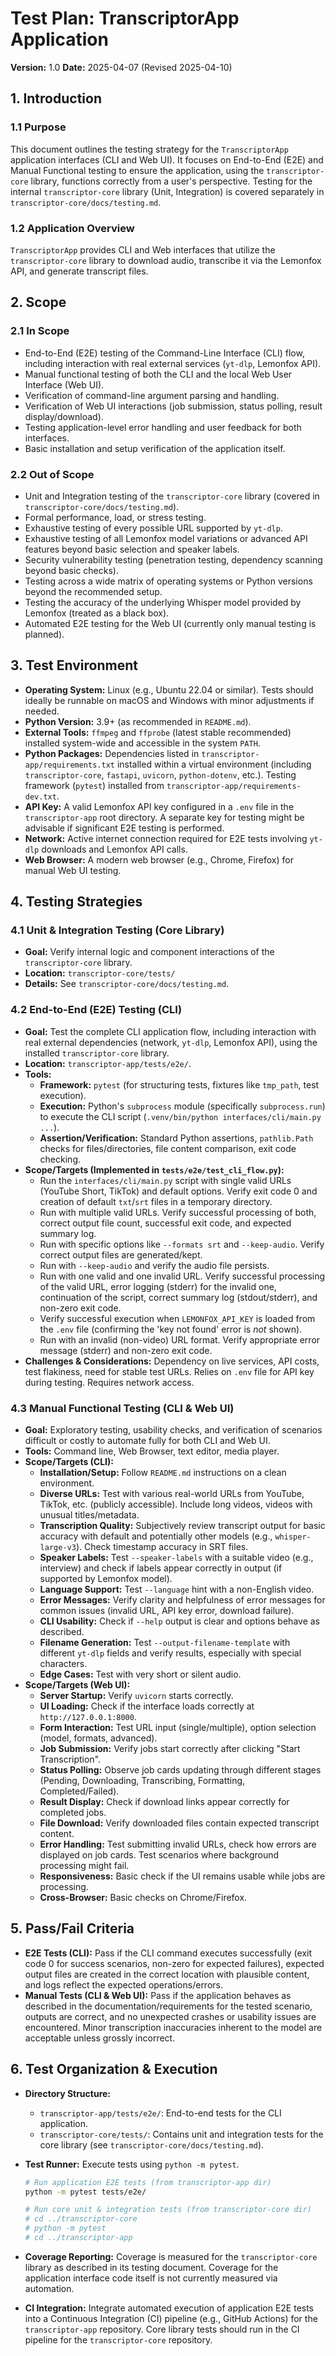 # Test Plan: TranscriptorApp Application

**Version:** 1.0
**Date:** 2025-04-07 (Revised 2025-04-10)

## 1. Introduction

### 1.1 Purpose

This document outlines the testing strategy for the `TranscriptorApp` application interfaces (CLI and Web UI). It focuses on End-to-End (E2E) and Manual Functional testing to ensure the application, using the `transcriptor-core` library, functions correctly from a user's perspective. Testing for the internal `transcriptor-core` library (Unit, Integration) is covered separately in `transcriptor-core/docs/testing.md`.

### 1.2 Application Overview

`TranscriptorApp` provides CLI and Web interfaces that utilize the `transcriptor-core` library to download audio, transcribe it via the Lemonfox API, and generate transcript files.

## 2. Scope

### 2.1 In Scope

- End-to-End (E2E) testing of the Command-Line Interface (CLI) flow, including interaction with real external services (`yt-dlp`, Lemonfox API).
- Manual functional testing of both the CLI and the local Web User Interface (Web UI).
- Verification of command-line argument parsing and handling.
- Verification of Web UI interactions (job submission, status polling, result display/download).
- Testing application-level error handling and user feedback for both interfaces.
- Basic installation and setup verification of the application itself.

### 2.2 Out of Scope

- Unit and Integration testing of the `transcriptor-core` library (covered in `transcriptor-core/docs/testing.md`).
- Formal performance, load, or stress testing.
- Exhaustive testing of every possible URL supported by `yt-dlp`.
- Exhaustive testing of all Lemonfox model variations or advanced API features beyond basic selection and speaker labels.
- Security vulnerability testing (penetration testing, dependency scanning beyond basic checks).
- Testing across a wide matrix of operating systems or Python versions beyond the recommended setup.
- Testing the accuracy of the underlying Whisper model provided by Lemonfox (treated as a black box).
- Automated E2E testing for the Web UI (currently only manual testing is planned).

## 3. Test Environment

- **Operating System:** Linux (e.g., Ubuntu 22.04 or similar). Tests should ideally be runnable on macOS and Windows with minor adjustments if needed.
- **Python Version:** 3.9+ (as recommended in `README.md`).
- **External Tools:** `ffmpeg` and `ffprobe` (latest stable recommended) installed system-wide and accessible in the system `PATH`.
- **Python Packages:** Dependencies listed in `transcriptor-app/requirements.txt` installed within a virtual environment (including `transcriptor-core`, `fastapi`, `uvicorn`, `python-dotenv`, etc.). Testing framework (`pytest`) installed from `transcriptor-app/requirements-dev.txt`.
- **API Key:** A valid Lemonfox API key configured in a `.env` file in the `transcriptor-app` root directory. A separate key for testing might be advisable if significant E2E testing is performed.
- **Network:** Active internet connection required for E2E tests involving `yt-dlp` downloads and Lemonfox API calls.
- **Web Browser:** A modern web browser (e.g., Chrome, Firefox) for manual Web UI testing.

## 4. Testing Strategies

### 4.1 Unit & Integration Testing (Core Library)

- **Goal:** Verify internal logic and component interactions of the `transcriptor-core` library.
- **Location:** `transcriptor-core/tests/`
- **Details:** See `transcriptor-core/docs/testing.md`.

### 4.2 End-to-End (E2E) Testing (CLI)

- **Goal:** Test the complete CLI application flow, including interaction with real external dependencies (network, `yt-dlp`, Lemonfox API), using the installed `transcriptor-core` library.
- **Location:** `transcriptor-app/tests/e2e/`.
- **Tools:**
  - **Framework:** `pytest` (for structuring tests, fixtures like `tmp_path`, test execution).
  - **Execution:** Python's `subprocess` module (specifically `subprocess.run`) to execute the CLI script (`.venv/bin/python interfaces/cli/main.py ...`).
  - **Assertion/Verification:** Standard Python assertions, `pathlib.Path` checks for files/directories, file content comparison, exit code checking.
- **Scope/Targets (Implemented in `tests/e2e/test_cli_flow.py`):**
  - Run the `interfaces/cli/main.py` script with single valid URLs (YouTube Short, TikTok) and default options. Verify exit code 0 and creation of default `txt`/`srt` files in a temporary directory.
  - Run with multiple valid URLs. Verify successful processing of both, correct output file count, successful exit code, and expected summary log.
  - Run with specific options like `--formats srt` and `--keep-audio`. Verify correct output files are generated/kept.
  - Run with `--keep-audio` and verify the audio file persists.
  - Run with one valid and one invalid URL. Verify successful processing of the valid URL, error logging (stderr) for the invalid one, continuation of the script, correct summary log (stdout/stderr), and non-zero exit code.
  - Verify successful execution when `LEMONFOX_API_KEY` is loaded from the `.env` file (confirming the 'key not found' error is _not_ shown).
  - Run with an invalid (non-video) URL format. Verify appropriate error message (stderr) and non-zero exit code.
- **Challenges & Considerations:** Dependency on live services, API costs, test flakiness, need for stable test URLs. Relies on `.env` file for API key during testing. Requires network access.

### 4.3 Manual Functional Testing (CLI & Web UI)

- **Goal:** Exploratory testing, usability checks, and verification of scenarios difficult or costly to automate fully for both CLI and Web UI.
- **Tools:** Command line, Web Browser, text editor, media player.
- **Scope/Targets (CLI):**
  - **Installation/Setup:** Follow `README.md` instructions on a clean environment.
  - **Diverse URLs:** Test with various real-world URLs from YouTube, TikTok, etc. (publicly accessible). Include long videos, videos with unusual titles/metadata.
  - **Transcription Quality:** Subjectively review transcript output for basic accuracy with default and potentially other models (e.g., `whisper-large-v3`). Check timestamp accuracy in SRT files.
  - **Speaker Labels:** Test `--speaker-labels` with a suitable video (e.g., interview) and check if labels appear correctly in output (if supported by Lemonfox model).
  - **Language Support:** Test `--language` hint with a non-English video.
  - **Error Messages:** Verify clarity and helpfulness of error messages for common issues (invalid URL, API key error, download failure).
  - **CLI Usability:** Check if `--help` output is clear and options behave as described.
  - **Filename Generation:** Test `--output-filename-template` with different `yt-dlp` fields and verify results, especially with special characters.
  - **Edge Cases:** Test with very short or silent audio.
- **Scope/Targets (Web UI):**
  - **Server Startup:** Verify `uvicorn` starts correctly.
  - **UI Loading:** Check if the interface loads correctly at `http://127.0.0.1:8000`.
  - **Form Interaction:** Test URL input (single/multiple), option selection (model, formats, advanced).
  - **Job Submission:** Verify jobs start correctly after clicking "Start Transcription".
  - **Status Polling:** Observe job cards updating through different stages (Pending, Downloading, Transcribing, Formatting, Completed/Failed).
  - **Result Display:** Check if download links appear correctly for completed jobs.
  - **File Download:** Verify downloaded files contain expected transcript content.
  - **Error Handling:** Test submitting invalid URLs, check how errors are displayed on job cards. Test scenarios where background processing might fail.
  - **Responsiveness:** Basic check if the UI remains usable while jobs are processing.
  - **Cross-Browser:** Basic checks on Chrome/Firefox.

## 5. Pass/Fail Criteria

- **E2E Tests (CLI):** Pass if the CLI command executes successfully (exit code 0 for success scenarios, non-zero for expected failures), expected output files are created in the correct location with plausible content, and logs reflect the expected operations/errors.
- **Manual Tests (CLI & Web UI):** Pass if the application behaves as described in the documentation/requirements for the tested scenario, outputs are correct, and no unexpected crashes or usability issues are encountered. Minor transcription inaccuracies inherent to the model are acceptable unless grossly incorrect.

## 6. Test Organization & Execution

- **Directory Structure:**
  - `transcriptor-app/tests/e2e/`: End-to-end tests for the CLI application.
  - `transcriptor-core/tests/`: Contains unit and integration tests for the core library (see `transcriptor-core/docs/testing.md`).
- **Test Runner:** Execute tests using `python -m pytest`.

  ```bash
  # Run application E2E tests (from transcriptor-app dir)
  python -m pytest tests/e2e/

  # Run core unit & integration tests (from transcriptor-core dir)
  # cd ../transcriptor-core
  # python -m pytest
  # cd ../transcriptor-app
  ```

- **Coverage Reporting:** Coverage is measured for the `transcriptor-core` library as described in its testing document. Coverage for the application interface code itself is not currently measured via automation.
- **CI Integration:** Integrate automated execution of application E2E tests into a Continuous Integration (CI) pipeline (e.g., GitHub Actions) for the `transcriptor-app` repository. Core library tests should run in the CI pipeline for the `transcriptor-core` repository.
